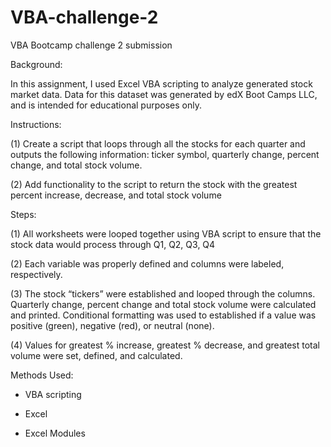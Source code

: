 # VBA-challenge-2
VBA Bootcamp challenge 2 submission 

Background: 

In this assignment, I used Excel VBA scripting to analyze generated stock market data. Data for this dataset was generated by edX Boot Camps LLC, and is intended for educational purposes only.

Instructions:

(1) Create a script that loops through all the stocks for each quarter and outputs the following information: ticker symbol, quarterly change, percent change, and total stock volume.

(2) Add functionality to the script to return the stock with the greatest percent increase, decrease, and total stock volume 


Steps: 

(1) All worksheets were looped together using VBA script to ensure that the stock data would process through Q1, Q2, Q3, Q4

(2) Each variable was properly defined and columns were labeled, respectively. 

(3) The stock “tickers” were established and looped through the columns. Quarterly change, percent change and total stock volume were calculated and printed. Conditional formatting was used to established if a value was positive (green), negative (red), or neutral (none). 

(4) Values for greatest % increase, greatest % decrease, and greatest total volume were set, defined, and calculated. 

Methods Used: 

- VBA scripting

- Excel 

- Excel Modules 
